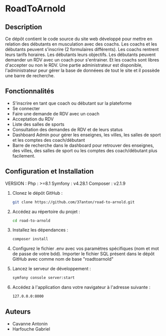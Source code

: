 # RoadToArnold

## Description

Ce dépôt contient le code source du site web développé pour mettre en relation des débutants en musculation avec des coachs. Les coachs et les débutants peuvent s'inscrire (2 formulaires différents). Les coachs rentrent leurs tarifs horaires. Les débutants leurs objectifs. Les débutants peuvent demander un RDV avec un coach pour s'entrainer. Et les coachs sont libres d'accepter ou non le RDV. 
Une partie administrateur est disponible, l'administrateur peur gérer la base de donnéees de tout le site et il possède une barre de recherche.

## Fonctionnalités

- S'inscrire en tant que coach ou débutant sur la plateforme
- Se connecter
- Faire une demande de RDV avec un coach
- Acceptation du RDV
- Liste des salles de sports
- Consultation des demandes de RDV et de leurs status
- Dashboard Admin pour gérer les enseignes, les villes, les salles de sport et les comptes des coach/débutant
- Barre de recherche dans le dashboard pour retrouver des enseignes, des villes, des salles de sport ou les comptes des coach/débutant plus facilement.

## Configuration et Installation

VERSION :
   Php : >=8.1
   Symfony : v4.28.1
   Composer : v2.1.9

1. Clonez le dépôt GitHub :

   ```bash
   git clone https://github.com/37anton/road-to-arnold.git
   
2. Accédez au répertoire du projet :

   ```bash
   cd road-to-arnold
   
3. Installez les dépendances :
   ```bash
   composer install

4. Configurez le fichier .env avec vos paramètres spécifiques (nom et mot de passe de votre bdd).
   Importer le fichier SQL présent dans le dépôt GitHub avec comme nom de base "roadtoarnold"
   
5. Lancez le serveur de développement :
   ```bash
   symfony console server:start
   
6. Accédez à l'application dans votre navigateur à l'adresse suivante :
   ```bash
   127.0.0.0:8000

## Auteurs

- Cavanne Antonin
- Harfouche Gabriel

